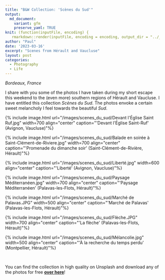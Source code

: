 ```yaml
---
title: "B&W Collection: 'Scènes du Sud'"
output:
  md_document:
    variant: gfm
    preserve_yaml: TRUE
knit: (function(inputFile, encoding) {
   rmarkdown::render(inputFile, encoding = encoding, output_dir = "../_posts") })
author: "Paul"
date: '2023-03-16'
excerpt: "Scenes from Hérault and Vaucluse"
layout: post
categories:
  - Photography
  - Life
---
```



*Bordeaux, France*

I share with you some of the photos I have taken during my short escape this weekend to the (even more) southern regions of Hérault and Vaucluse. I have entitled this collection *Scènes du Sud*. The photos envoke a certain sweet melancholy I feel towards the beautiful *Sud*. 

{% include image.html url="/images/scenes_du_sud/Devant l'Église Saint Ruf.jpg" width=700 align="center" caption="'Devant l'Église Saint-Ruf' (Avignon, Vaucluse)"%}

{% include image.html url="/images/scenes_du_sud/Balade en soirée à Saint-Clément-de-Riviere.jpg" width=700 align="center" caption="'Promenade du dimanche soir' (Saint-Clément-de-Rivière, Hérault)"%}

{% include image.html url="/images/scenes_du_sud/Liberté.jpg" width=600 align="center" caption="'Liberté' (Avignon, Vaucluse)"%}

{% include image.html url="/images/scenes_du_sud/Paysage Méditerranéen.jpg" width=700 align="center" caption="'Paysage Méditerranéen' (Palavas-les-Flots, Hérault)"%}

{% include image.html url="/images/scenes_du_sud/Marché de Palavas.JPG" width=500 align="center" caption="'Marché de Palavas' (Palavas-les-Flots, Hérault)"%}

{% include image.html url="/images/scenes_du_sud/Flèche.JPG" width=700 align="center" caption="'La flèche' (Palavas-les-Flots, Hérault)"%}

{% include image.html url="/images/scenes_du_sud/Mélancolie.jpg" width=500 align="center" caption="'À la recherche du temps perdu' (Montpellier, Hérault)"%}

&nbsp;

You can find the collection in high quality on Unsplash and download any of the photos for free [**over here**][unsplash]!

[unsplash]: https://unsplash.com/collections/hs-P0it2xZU/sc%C3%A8nes-du-sud